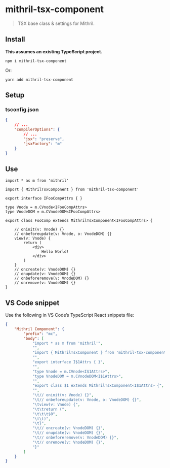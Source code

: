 # mithril-tsx-component

> TSX base class & settings for Mithril.

## Install

**This assumes an existing TypeScript project.**

```
npm i mithril-tsx-component
```
Or:
```
yarn add mithril-tsx-component
```

## Setup

### tsconfig.json

```JSON
{
	// ...
	"compilerOptions": {
		// ...
		"jsx": "preserve",
		"jsxFactory": "m"
	}
}
```

## Use

```TSX
import * as m from 'mithril'

import { MithrilTsxComponent } from 'mithril-tsx-component'

export interface IFooCompAttrs { }

type Vnode = m.CVnode<IFooCompAttrs>
type VnodeDOM = m.CVnodeDOM<IFooCompAttrs>

export class FooComp extends MithrilTsxComponent<IFooCompAttrs> {

	// oninit(v: Vnode) {}
	// onbeforeupdate(v: Vnode, o: VnodeDOM) {}
	view(v: Vnode) {
		return (
			<div>
				Hello World!
			</div>
		)
	}
	// oncreate(v: VnodeDOM) {}
	// onupdate(v: VnodeDOM) {}
	// onbeforeremove(v: VnodeDOM) {}
	// onremove(v: VnodeDOM) {}
}
```

## VS Code snippet

Use the following in VS Code’s TypeScript React snippets file:

```JSON
{
	"Mithril Component": {
		"prefix": "mc",
		"body": [
			"import * as m from 'mithril'",
			"",
			"import { MithrilTsxComponent } from 'mithril-tsx-component'",
			"",
			"export interface I$1Attrs { }",
			"",
			"type Vnode = m.CVnode<I$1Attrs>",
			"type VnodeDOM = m.CVnodeDOM<I$1Attrs>",
			"",
			"export class $1 extends MithrilTsxComponent<I$1Attrs> {",
			"",
			"\t// oninit(v: Vnode) {}",
			"\t// onbeforeupdate(v: Vnode, o: VnodeDOM) {}",
			"\tview(v: Vnode) {",
			"\t\treturn (",
			"\t\t\t$0",
			"\t\t)",
			"\t}",
			"\t// oncreate(v: VnodeDOM) {}",
			"\t// onupdate(v: VnodeDOM) {}",
			"\t// onbeforeremove(v: VnodeDOM) {}",
			"\t// onremove(v: VnodeDOM) {}",
			"}"
		]
	}
}
```